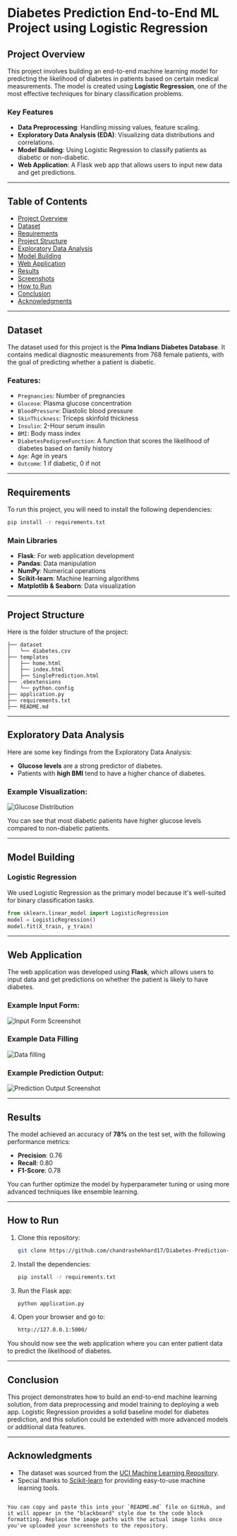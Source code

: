 # Diabetes Prediction End-to-End ML Project using Logistic Regression

## Project Overview
This project involves building an end-to-end machine learning model for predicting the likelihood of diabetes in patients based on certain medical measurements. The model is created using **Logistic Regression**, one of the most effective techniques for binary classification problems.

### Key Features
- **Data Preprocessing**: Handling missing values, feature scaling.
- **Exploratory Data Analysis (EDA)**: Visualizing data distributions and correlations.
- **Model Building**: Using Logistic Regression to classify patients as diabetic or non-diabetic.
- **Web Application**: A Flask web app that allows users to input new data and get predictions.
  
---

## Table of Contents
- [Project Overview](#project-overview)
- [Dataset](#dataset)
- [Requirements](#requirements)
- [Project Structure](#project-structure)
- [Exploratory Data Analysis](#exploratory-data-analysis)
- [Model Building](#model-building)
- [Web Application](#web-application)
- [Results](#results)
- [Screenshots](#screenshots)
- [How to Run](#how-to-run)
- [Conclusion](#conclusion)
- [Acknowledgments](#acknowledgments)

---

## Dataset
The dataset used for this project is the **Pima Indians Diabetes Database**. It contains medical diagnostic measurements from 768 female patients, with the goal of predicting whether a patient is diabetic.

### Features:
- `Pregnancies`: Number of pregnancies
- `Glucose`: Plasma glucose concentration
- `BloodPressure`: Diastolic blood pressure
- `SkinThickness`: Triceps skinfold thickness
- `Insulin`: 2-Hour serum insulin
- `BMI`: Body mass index
- `DiabetesPedigreeFunction`: A function that scores the likelihood of diabetes based on family history
- `Age`: Age in years
- `Outcome`: 1 if diabetic, 0 if not

---

## Requirements
To run this project, you will need to install the following dependencies:

```bash
pip install -r requirements.txt
```

### Main Libraries
- **Flask**: For web application development
- **Pandas**: Data manipulation
- **NumPy**: Numerical operations
- **Scikit-learn**: Machine learning algorithms
- **Matplotlib & Seaborn**: Data visualization

---

## Project Structure
Here is the folder structure of the project:

```
├── dataset
│   └── diabetes.csv
├── templates
│   ├── home.html
│   ├── index.html
│   ├── SinglePrediction.html
├── .ebextensions
│   └── python.config
├── application.py
├── requirements.txt
├── README.md
```

---

## Exploratory Data Analysis

Here are some key findings from the Exploratory Data Analysis:

- **Glucose levels** are a strong predictor of diabetes.
- Patients with **high BMI** tend to have a higher chance of diabetes.

### Example Visualization:
![Glucose Distribution](https://github.com/chandrashekhard17/Diabetes-Prediction---End-to-End-ML-Projects/blob/main/Screenshots/output.png)

You can see that most diabetic patients have higher glucose levels compared to non-diabetic patients.

---

## Model Building
### Logistic Regression
We used Logistic Regression as the primary model because it's well-suited for binary classification tasks.

```python
from sklearn.linear_model import LogisticRegression
model = LogisticRegression()
model.fit(X_train, y_train)
```

---

## Web Application

The web application was developed using **Flask**, which allows users to input data and get predictions on whether the patient is likely to have diabetes.

### Example Input Form:
![Input Form Screenshot](https://github.com/chandrashekhard17/Diabetes-Prediction---End-to-End-ML-Projects/blob/main/Screenshots/Screenshot%20(188).png)

### Example Data Filling
![Data filling](https://github.com/chandrashekhard17/Diabetes-Prediction---End-to-End-ML-Projects/blob/main/Screenshots/Screenshot%20(189).png)

### Example Prediction Output:
![Prediction Output Screenshot](https://github.com/chandrashekhard17/Diabetes-Prediction---End-to-End-ML-Projects/blob/main/Screenshots/Screenshot%20(190).png)

---

## Results
The model achieved an accuracy of **78%** on the test set, with the following performance metrics:

- **Precision**: 0.76
- **Recall**: 0.80
- **F1-Score**: 0.78

You can further optimize the model by hyperparameter tuning or using more advanced techniques like ensemble learning.

---

## How to Run

1. Clone this repository:
   ```bash
   git clone https://github.com/chandrashekhard17/Diabetes-Prediction---End-to-End-ML-Projects.git
   ```
2. Install the dependencies:
   ```bash
   pip install -r requirements.txt
   ```
3. Run the Flask app:
   ```bash
   python application.py
   ```
4. Open your browser and go to:
   ```bash
   http://127.0.0.1:5000/
   ```

You should now see the web application where you can enter patient data to predict the likelihood of diabetes.

---

## Conclusion
This project demonstrates how to build an end-to-end machine learning solution, from data preprocessing and model training to deploying a web app. Logistic Regression provides a solid baseline model for diabetes prediction, and this solution could be extended with more advanced models or additional data features.

---

## Acknowledgments
- The dataset was sourced from the [UCI Machine Learning Repository](https://archive.ics.uci.edu/ml/datasets/diabetes).
- Special thanks to [Scikit-learn](https://scikit-learn.org/) for providing easy-to-use machine learning tools.
```

You can copy and paste this into your `README.md` file on GitHub, and it will appear in the "blackboard" style due to the code block formatting. Replace the image paths with the actual image links once you've uploaded your screenshots to the repository.
